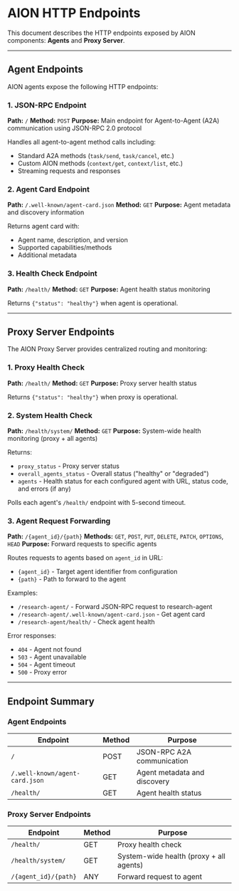 # AION HTTP Endpoints

This document describes the HTTP endpoints exposed by AION components: **Agents** and **Proxy Server**.

---

## Agent Endpoints

AION agents expose the following HTTP endpoints:

### 1. JSON-RPC Endpoint

**Path:** `/`
**Method:** `POST`
**Purpose:** Main endpoint for Agent-to-Agent (A2A) communication using JSON-RPC 2.0 protocol

Handles all agent-to-agent method calls including:
- Standard A2A methods (`task/send`, `task/cancel`, etc.)
- Custom AION methods (`context/get`, `context/list`, etc.)
- Streaming requests and responses

### 2. Agent Card Endpoint

**Path:** `/.well-known/agent-card.json`
**Method:** `GET`
**Purpose:** Agent metadata and discovery information

Returns agent card with:
- Agent name, description, and version
- Supported capabilities/methods
- Additional metadata

### 3. Health Check Endpoint

**Path:** `/health/`
**Method:** `GET`
**Purpose:** Agent health status monitoring

Returns `{"status": "healthy"}` when agent is operational.

---

## Proxy Server Endpoints

The AION Proxy Server provides centralized routing and monitoring:

### 1. Proxy Health Check

**Path:** `/health/`
**Method:** `GET`
**Purpose:** Proxy server health status

Returns `{"status": "healthy"}` when proxy is operational.

### 2. System Health Check

**Path:** `/health/system/`
**Method:** `GET`
**Purpose:** System-wide health monitoring (proxy + all agents)

Returns:
- `proxy_status` - Proxy server status
- `overall_agents_status` - Overall status ("healthy" or "degraded")
- `agents` - Health status for each configured agent with URL, status code, and errors (if any)

Polls each agent's `/health/` endpoint with 5-second timeout.

### 3. Agent Request Forwarding

**Path:** `/{agent_id}/{path}`
**Methods:** `GET`, `POST`, `PUT`, `DELETE`, `PATCH`, `OPTIONS`, `HEAD`
**Purpose:** Forward requests to specific agents

Routes requests to agents based on `agent_id` in URL:
- `{agent_id}` - Target agent identifier from configuration
- `{path}` - Path to forward to the agent

Examples:
- `/research-agent/` - Forward JSON-RPC request to research-agent
- `/research-agent/.well-known/agent-card.json` - Get agent card
- `/research-agent/health/` - Check agent health

Error responses:
- `404` - Agent not found
- `503` - Agent unavailable
- `504` - Agent timeout
- `500` - Proxy error

---

## Endpoint Summary

### Agent Endpoints

| Endpoint | Method | Purpose |
|----------|--------|---------|
| `/` | POST | JSON-RPC A2A communication |
| `/.well-known/agent-card.json` | GET | Agent metadata and discovery |
| `/health/` | GET | Agent health status |

### Proxy Server Endpoints

| Endpoint | Method | Purpose |
|----------|--------|---------|
| `/health/` | GET | Proxy health check |
| `/health/system/` | GET | System-wide health (proxy + all agents) |
| `/{agent_id}/{path}` | ANY | Forward request to agent |
